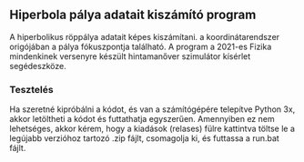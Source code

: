 ## Hiperbola pálya adatait kiszámító program
A hiperbolikus röppálya adatait képes kiszámítani. a koordinátarendszer origójában a pálya fókuszpontja található. A program a 2021-es Fizika mindenkinek versenyre készült hintamanőver szimulátor kísérlet segédeszköze.
### Tesztelés
Ha szeretné kipróbálni a kódot, és van a számítógépére telepítve Python 3x, akkor letöltheti a kódot és futtathatja egyszerűen. Amennyiben ez nem lehetséges, akkor kérem, hogy a kiadások (relases) fülre kattintva töltse le a legújabb verzióhoz tartozó .zip fájlt, csomagolja ki, és futtassa a run.bat fájlt.
